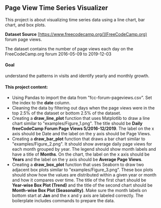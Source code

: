 ## Page View Time Series Visualizer

This project is about visualizing time series data using a line chart, bar chart, and box plots.

**Dataset Source**
[https://www.freecodecamp.org/](FreeCodeCamp.org) forum page views.

The dataset contains the number of page views each day on the FreeCodeCamp.org forum 2016-05-09 to 2019-12-03


#### Goal 
understand the patterns in visits and identify yearly and monthly growth.


#### This project content:
* Using Pandas to import the data from "fcc-forum-pageviews.csv". Set the index to the __date__ column.
* Cleaning the data by filtering out days when the page views were in the top 2.5% of the dataset or bottom 2.5% of the dataset.
* Creating a __draw_line_plot__ function that uses Matplotlib to draw a line chart similar to "examples/Figure_1.png". The title should be __Daily freeCodeCamp Forum Page Views 5/2016-12/2019__. The label on the x axis should be Date and the label on the y axis should be Page Views.
* Creating a __draw_bar_plot__ function that draws a bar chart similar to "examples/Figure_2.png". It should show average daily page views for each month grouped by year. The legend should show month labels and have a title of __Months__. On the chart, the label on the x axis should be __Years__ and the label on the y axis should be __Average Page Views__.
* Creating a __draw_box_plot__ function that uses Seaborn to draw two adjacent box plots similar to "examples/Figure_3.png". These box plots should show how the values are distributed within a given year or month and how it compares over time. The title of the first chart should be __Year-wise Box Plot (Trend)__ and the title of the second chart should be __Month-wise Box Plot (Seasonality)__. Make sure the month labels on bottom start at __Jan__ and the x and y axis are labeled correctly. The boilerplate includes commands to prepare the data.


